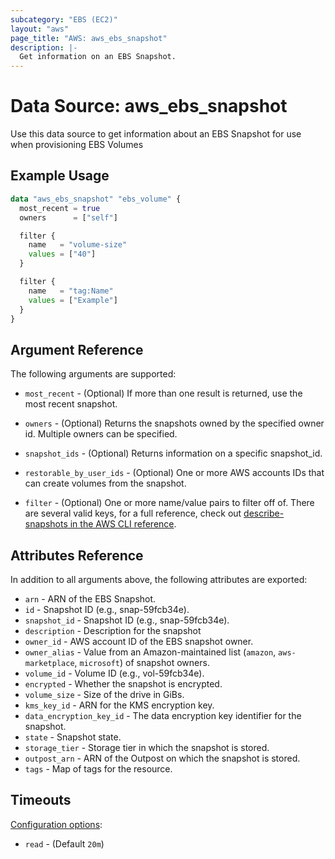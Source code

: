 ```yaml
---
subcategory: "EBS (EC2)"
layout: "aws"
page_title: "AWS: aws_ebs_snapshot"
description: |-
  Get information on an EBS Snapshot.
---
```


# Data Source: aws_ebs_snapshot

Use this data source to get information about an EBS Snapshot for use when provisioning EBS Volumes

## Example Usage

```terraform
data "aws_ebs_snapshot" "ebs_volume" {
  most_recent = true
  owners      = ["self"]

  filter {
    name   = "volume-size"
    values = ["40"]
  }

  filter {
    name   = "tag:Name"
    values = ["Example"]
  }
}
```

## Argument Reference

The following arguments are supported:

* `most_recent` - (Optional) If more than one result is returned, use the most recent snapshot.

* `owners` - (Optional) Returns the snapshots owned by the specified owner id. Multiple owners can be specified.

* `snapshot_ids` - (Optional) Returns information on a specific snapshot_id.

* `restorable_by_user_ids` - (Optional) One or more AWS accounts IDs that can create volumes from the snapshot.

* `filter` - (Optional) One or more name/value pairs to filter off of. There are
several valid keys, for a full reference, check out
[describe-snapshots in the AWS CLI reference][1].

## Attributes Reference

In addition to all arguments above, the following attributes are exported:

* `arn` - ARN of the EBS Snapshot.
* `id` - Snapshot ID (e.g., snap-59fcb34e).
* `snapshot_id` - Snapshot ID (e.g., snap-59fcb34e).
* `description` - Description for the snapshot
* `owner_id` - AWS account ID of the EBS snapshot owner.
* `owner_alias` - Value from an Amazon-maintained list (`amazon`, `aws-marketplace`, `microsoft`) of snapshot owners.
* `volume_id` - Volume ID (e.g., vol-59fcb34e).
* `encrypted` - Whether the snapshot is encrypted.
* `volume_size` - Size of the drive in GiBs.
* `kms_key_id` - ARN for the KMS encryption key.
* `data_encryption_key_id` - The data encryption key identifier for the snapshot.
* `state` - Snapshot state.
* `storage_tier` - Storage tier in which the snapshot is stored.
* `outpost_arn` - ARN of the Outpost on which the snapshot is stored.
* `tags` - Map of tags for the resource.

## Timeouts

[Configuration options](https://developer.hashicorp.com/terraform/language/resources/syntax#operation-timeouts):

- `read` - (Default `20m`)

[1]: http://docs.aws.amazon.com/cli/latest/reference/ec2/describe-snapshots.html
